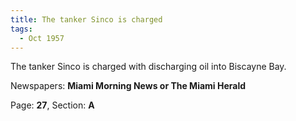 ```yaml
---  
title: The tanker Sinco is charged  
tags:  
  - Oct 1957  
---  
```

  
The tanker Sinco is charged with discharging oil into Biscayne Bay.  
  
Newspapers: **Miami Morning News or The Miami Herald**  
  
Page: **27**, Section: **A** 
